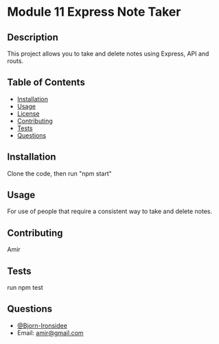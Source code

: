 # Module 11 Express Note Taker

  ## Description
  This project allows you to take and delete notes using Express, API and routs.

  ## Table of Contents
  - [Installation](#installation)
  - [Usage](#usage)
  - [License](#license)
  - [Contributing](#contributing)
  - [Tests](#tests)
  - [Questions](#questions)

  ## Installation
  Clone the code, then run "npm start"

  ## Usage
  For use of people that require a consistent way to take and delete notes.

  
  
  

  ## Contributing
  Amir

  ## Tests
  run npm test

  ## Questions
  - [@Bjorn-Ironsidee](https://github.com/Bjorn-Ironsidee)
  - Email: amir@gmail.com
